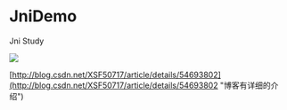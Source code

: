 # JniDemo
Jni Study

![](http://i.imgur.com/MPwz3G7.gif)

[http://blog.csdn.net/XSF50717/article/details/54693802](http://blog.csdn.net/XSF50717/article/details/54693802 "博客有详细的介绍")

